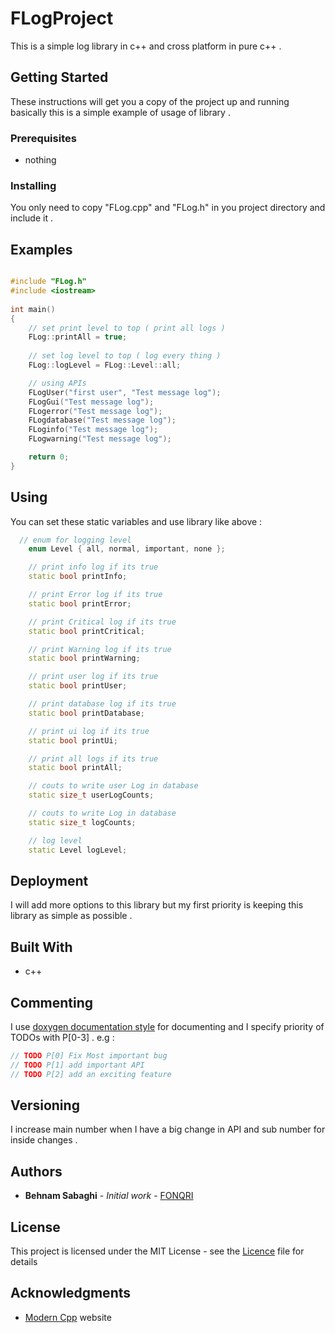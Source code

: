 # FLogProject
This is a simple log library in c++ and cross platform in pure c++ .

## Getting Started

These instructions will get you a copy of the project up and running basically this is a simple example of usage of library .

### Prerequisites

* nothing

### Installing

You only need to copy "FLog.cpp" and "FLog.h" in you project directory and include it .

## Examples 
```c++

#include "FLog.h"
#include <iostream>
  
int main()
{
	// set print level to top ( print all logs )
	FLog::printAll = true;
  
	// set log level to top ( log every thing )
	FLog::logLevel = FLog::Level::all;

	// using APIs
	FLogUser("first user", "Test message log");
	FLogGui("Test message log");
	FLogerror("Test message log");
	FLogdatabase("Test message log");
	FLoginfo("Test message log");
	FLogwarning("Test message log");

	return 0;
}

```

## Using
You can set these static variables and use library like above :
>
```c++
  // enum for logging level
	enum Level { all, normal, important, none };

	// print info log if its true
	static bool printInfo;

	// print Error log if its true
	static bool printError;

	// print Critical log if its true
	static bool printCritical;

	// print Warning log if its true
	static bool printWarning;

	// print user log if its true
	static bool printUser;

	// print database log if its true
	static bool printDatabase;

	// print ui log if its true
	static bool printUi;

	// print all logs if its true
	static bool printAll;

	// couts to write user Log in database
	static size_t userLogCounts;

	// couts to write Log in database
	static size_t logCounts;

	// log level
	static Level logLevel;
```
## Deployment

I will add more options to this library but my first priority is keeping this library as simple as possible .

## Built With

* c++

## Commenting

I use [doxygen documentation style](http://doxygen.nl/manual.html) for documenting and I specify priority of TODOs with P[0-3] . e.g :

```c++
// TODO P[0] Fix Most important bug 
// TODO P[1] add important API
// TODO P[2] add an exciting feature 
```

## Versioning

I increase main number when I have a big change in API and sub number for inside changes . 

## Authors

* **Behnam Sabaghi** - *Initial work* - [FONQRI](https://github.com/FONQRI)


## License

This project is licensed under the MIT License - see the [Licence](LICENSE) file for details

## Acknowledgments

* [Modern Cpp](http://moderncpp.ir/) website 

